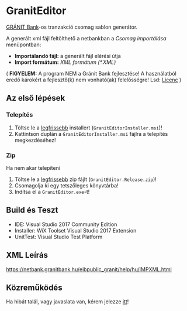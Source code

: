 # GranitEditor
[GRÁNIT Bank](https://granitbank.hu/)-os tranzakció csomag sablon generátor.

A generált xml fájl feltölthető a netbankban a *Csomag importálása* menüpontban:
* **Importálandó fájl:** a generált fájl elérési útja 
* **Import formátum:** _XML formátum (*.XML)_

( **FIGYELEM:** A program NEM a Gránit Bank fejlesztése! A használatból eredő károkért a fejlesztő(k) nem vonható(ak) felelősségre! Lsd: [Licenc](LICENSE) )

## Az első lépések

### Telepítés
1. Töltse le a [legfrissebb](https://github.com/mattia72/GranitEditor/releases/latest) installert (`GranitEditorInstaller.msi`)!
1. Kattintson duplán a `GranitEditorInstaller.msi` fájlra a telepítés megkezdéséhez!

### Zip 
Ha nem akar telepíteni
1. Töltse le a [legfrissebb](https://github.com/mattia72/GranitEditor/releases/latest) zip fájlt (`GranitEditor.Release.zip`)!
1. Csomagolja ki egy tetszőleges könyvtárba!
1. Indítsa el a `GranitEditor.exe`-t!

## Build és Teszt
* IDE: Visual Studio 2017 Community Edition
* Installer: WiX Toolset Visual Studio 2017 Extension
* UnitTest: Visual Studio Test Platform 

## XML Leírás 
https://netbank.granitbank.hu/eibpublic_granit/help/hu/IMPXML.html

## Közreműködés
Ha hibát talál, vagy javaslata van, kérem jelezze [itt](https://github.com/mattia72/GranitEditor/issues/new)!
